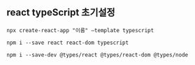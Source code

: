 ## react typeScript 초기설정
```
npx create-react-app "이름" —template typescript

npm i --save react react-dom typescript

npm i --save-dev @types/react @types/react-dom @types/node
```